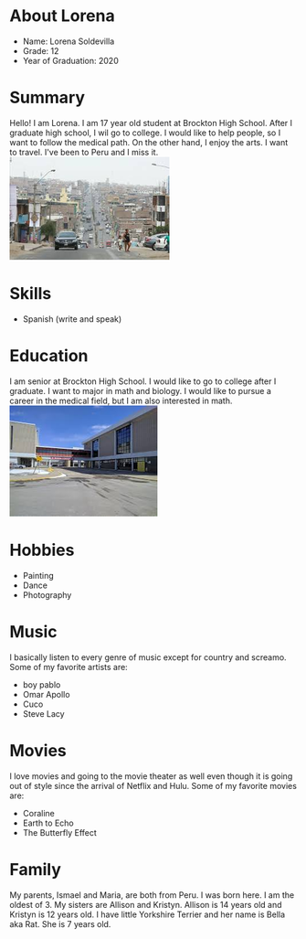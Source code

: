 # About Lorena
 * Name: Lorena Soldevilla
 * Grade: 12
 * Year of Graduation: 2020

 # Summary
 Hello! I am Lorena. I am 17 year old student at Brockton High School. After I graduate high school, I wil go to college. I would like to help people, so I want to follow the medical path. On the other hand, I enjoy the arts. I want to travel. I've been to Peru and I miss it.
 ![peru](./peru.jfif)
 # Skills
 * Spanish (write and speak)

 # Education
 I am senior at Brockton High School. I would like to go to college after I graduate. I want to major in math and biology. I would like to pursue a career in the medical field, but I am also interested in math.
 ![bhs](./bhs.jfif)

 # Hobbies
 * Painting
 * Dance
 * Photography

 # Music
 I basically listen to every genre of music except for country and screamo. Some of my favorite artists are:
 * boy pablo
 * Omar Apollo
 * Cuco
 * Steve Lacy

 # Movies
 I love movies and going to the movie theater as well even though it is going out of style since the arrival of Netflix and Hulu. Some of my favorite movies are:
 * Coraline
 * Earth to Echo 
 * The Butterfly Effect
 
# Family
 My parents, Ismael and Maria, are both from Peru. I was born here. I am the oldest of 3. My sisters are Allison and Kristyn. Allison is 14 years old and Kristyn is 12 years old. I have little Yorkshire Terrier and her name is Bella aka Rat. She is 7 years old.
 